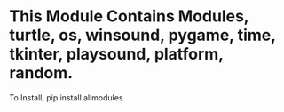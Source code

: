 # This Module Contains Modules, turtle, os, winsound, pygame, time, tkinter, playsound, platform, random.

To Install, pip install allmodules


